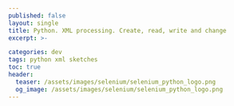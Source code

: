 ```yaml
---
published: false
layout: single
title: Python. XML processing. Create, read, write and change
excerpt: >-

categories: dev
tags: python xml sketches
toc: true
header:
  teaser: /assets/images/selenium/selenium_python_logo.png
  og_image: /assets/images/selenium/selenium_python_logo.png
---
```

